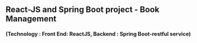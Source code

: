 ## React-JS and Spring Boot project - Book Management
#### (Technology : Front End: ReactJS, Backend : Spring Boot-restful service)
